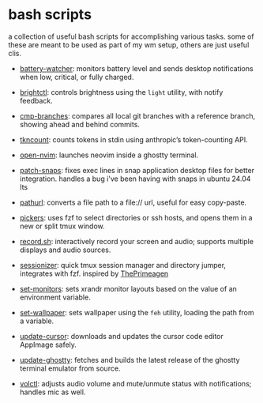# bash scripts

a collection of useful bash scripts for accomplishing various tasks. some of these are meant to be used as part of my wm setup, others are just useful clis.

- [battery-watcher](./battery-watcher):
  monitors battery level and sends desktop notifications when low, critical, or fully charged.

- [brightctl](./brightctl):
  controls brightness using the `light` utility, with notify feedback.

- [cmp-branches](./cmp-branches):
  compares all local git branches with a reference branch, showing ahead and behind commits.

- [tkncount](./tkncount):
  counts tokens in stdin using anthropic’s token-counting API.

- [open-nvim](./open-nvim):
  launches neovim inside a ghostty terminal.

- [patch-snaps](./patch-snaps):
  fixes exec lines in snap application desktop files for better integration. handles a bug i've been having with snaps in ubuntu 24.04 lts

- [pathurl](./pathurl):
  converts a file path to a file:// url, useful for easy copy-paste.

- [pickers](./pickers):
  uses fzf to select directories or ssh hosts, and opens them in a new or split tmux window.

- [record.sh](./record.sh):
  interactively record your screen and audio; supports multiple displays and audio sources.

- [sessionizer](./sessionizer):
  quick tmux session manager and directory jumper, integrates with fzf. inspired by [ThePrimeagen](https://github.com/ThePrimeagen/tmux-sessionizer/tree/master)

- [set-monitors](./set-monitors):
  sets xrandr monitor layouts based on the value of an environment variable.

- [set-wallpaper](./set-wallpaper):
  sets wallpaper using the `feh` utility, loading the path from a variable.

- [update-cursor](./update-cursor):
  downloads and updates the cursor code editor AppImage safely.

- [update-ghostty](./update-ghostty):
  fetches and builds the latest release of the ghostty terminal emulator from source.

- [volctl](./volctl):
  adjusts audio volume and mute/unmute status with notifications; handles mic as well.
